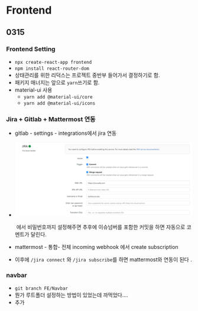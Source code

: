 # Frontend

## 0315

### Frontend Setting

- `npx create-react-app frontend`
- `npm install react-router-dom`
- 상태관리를 위한 리덕스는 프로젝트 중반부 들어가서 결정하기로 함. 
- 패키지 매너지는 앞으로 `yarn`쓰기로 함. 
- material-ui 사용
  - `yarn add @material-ui/core`
  - `yarn add @material-ui/icons`

### Jira + Gitlab + Mattermost 연동

- gitlab - settings - integrations에서 jira 연동

- ![image-20210315142507017](./frontend.assets/image-20210315142507017.png)

  ​	에서 비밀번호까지 설정해주면 추후에 이슈넘버를 포함한 커밋을 하면 자동으로 코멘트가 달린다.

- mattermost - 통합- 전체 incoming webhook 에서 create subscription
- 이후에 `/jira connect` 와 `/jira subscribe`를 하면 mattermost와 연동이 된다 .



### navbar

- `git branch FE/Navbar`
- 뭔가 루트폴더 설정하는 방법이 있었는데 까먹었다....
- 추가